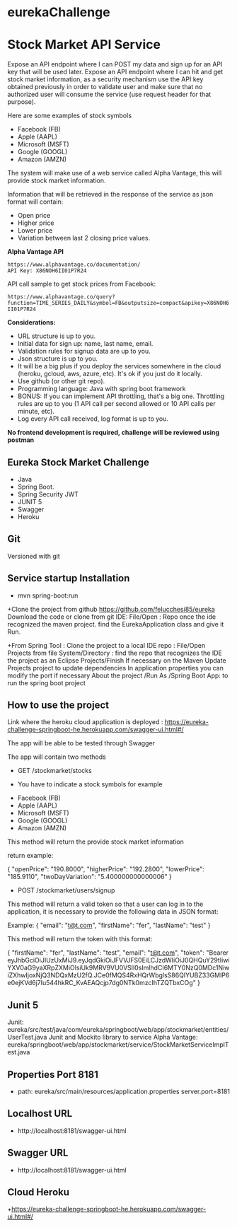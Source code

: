 # eurekaChallenge

# Stock Market API Service

Expose an API endpoint where I can POST my data and sign up for an API key that will be used later.
Expose an API endpoint where I can hit and get stock market information, as a security mechanism use the API key obtained previously in order to validate user and make sure that no authorized user will consume the service (use request header for that purpose). 

Here are some examples of stock symbols
- Facebook (FB)
- Apple (AAPL)
- Microsoft (MSFT)
- Google (GOOGL)
- Amazon (AMZN)

The system will make use of a web service called Alpha Vantage, this will provide stock market information.

Information that will be retrieved in the response of the service as json format will contain:
- Open price
- Higher price
- Lower price
- Variation between last 2 closing price values.

**Alpha Vantage API**
```
https://www.alphavantage.co/documentation/
API Key: X86NOH6II01P7R24
```

API call sample to get stock prices from Facebook:

`https://www.alphavantage.co/query?function=TIME_SERIES_DAILY&symbol=FB&outputsize=compact&apikey=X86NOH6II01P7R24`

**Considerations:**
- URL structure is up to you.
- Initial data for sign up: name, last name, email.
- Validation rules for signup data are up to you.
- Json structure is up to you.
- It will be a big plus if you deploy the services somewhere in the cloud (heroku, gcloud, aws, azure, etc). It's ok if you just do it locally.
- Use github (or other git repo).
- Programming language: Java with spring boot framework
- BONUS: If you can implement API throttling, that's a big one. Throttling rules are up to you (1 API call per second allowed or 10 API calls per minute, etc).
- Log every API call received, log format is up to you.

**No frontend development is required, challenge will be reviewed using postman**


## Eureka Stock Market Challenge ##

+ Java
+ Spring Boot.
+ Spring Security JWT
+ JUNIT 5
+ Swagger 
+ Heroku

## Git ##

Versioned with git

## Service startup Installation ##

+ mvn spring-boot:run

+Clone the project from github https://github.com/felucchesi85/eureka
Download the code or clone from git IDE: File/Open : Repo once the ide recognized the maven project. find the
EurekaApplication class and give it Run.

+From Spring Tool :
Clone the project to a local IDE repo : File/Open Projects from file System/Directory : find the repo that recognizes the
IDE the project as an Eclipse Projects/Finish If necessary on the Maven Update Projects project to
update dependencies In application properties you can modify the port if necessary About the project /Run
As /Spring Boot App: to run the spring boot project

## How to use the project ##

Link where the heroku cloud application is deployed :  https://eureka-challenge-springboot-he.herokuapp.com/swagger-ui.html#/

The app will be able to be tested through Swagger

The app will contain two methods

+ GET /stockmarket/stocks 

+ You have to indicate a stock symbols for example

- Facebook (FB)
- Apple (AAPL)
- Microsoft (MSFT)
- Google (GOOGL)
- Amazon (AMZN)

This method will return the provide stock market information

 return example:
 
{
  "openPrice": "190.8000",
  "higherPrice": "192.2800",
  "lowerPrice": "185.9110",
  "twoDayVariation": "5.400000000000006"
}

+ POST /stockmarket/users/signup

This method will return a valid token so that a user can log in to the application, it is necessary to provide the following data in JSON format:

Example: 
{
  "email": "t@t.com",
  "firstName": "fer",
  "lastName": "test"
}

This method will return the token with this format:

{
  "firstName": "fer",
  "lastName": "test",
  "email": "t@t.com",
  "token": "Bearer eyJhbGciOiJIUzUxMiJ9.eyJqdGkiOiJFVVJFS0EiLCJzdWIiOiJ0QHQuY29tIiwiYXV0aG9yaXRpZXMiOlsiUk9MRV9VU0VSIl0sImlhdCI6MTY0NzQ0MDc1NiwiZXhwIjoxNjQ3NDQxMzU2fQ.JCe0fMQS4RxHQrWbglsS86QIYUBZ33GMlP6e0ejKVd6j7Iu544hkRC_KvAEAQcjp7dg0NTk0mzcIhTZQTbxCOg"
}

## Junit 5 ##

Junit: eureka/src/test/java/com/eureka/springboot/web/app/stockmarket/entities/UserTest.java
Junit and Mockito library to service Alpha Vantage: eureka/springboot/web/app/stockmarket/service/StockMarketServiceImplTest.java

## Properties Port 8181 ##
+  path: eureka/src/main/resources/application.properties   server.port=8181 

## Localhost URL ##
+ http://localhost:8181/swagger-ui.html

## Swagger URL ##

+ http://localhost:8181/swagger-ui.html
 
## Cloud Heroku ##
+https://eureka-challenge-springboot-he.herokuapp.com/swagger-ui.html#/
